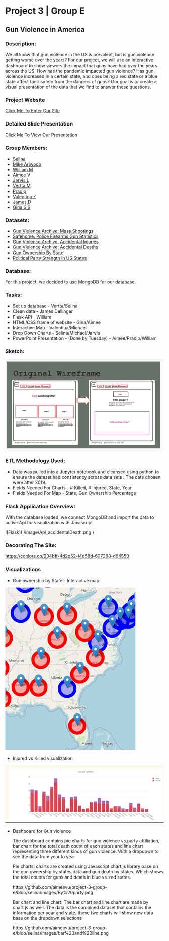 # Project 3 | Group E
## Gun Violence in America

### Description:
<p>We all know that gun violence in the US is prevalent, but is gun violence getting worse over the years? For our project, we will use an interactive  dashboard to show viewers the impact that guns have had over the years across the US. How has the pandemic impacted gun violence? Has gun violence increased in a certain state, and does being a red state or a blue state affect their safety from the dangers of guns? Our goal is to create a visual presentation of the data that we find to answer these questions.</p>

### Project Website
<a href= "https://aimeevu.github.io/project-3-group-e/templates/index.html">Click Me To Enter Our Site</a>

### Detailed Slide Presentation
<a href= "project_documents/Group E Project 3.pdf">Click Me To View Our Presentation</a>

### Group Members:

* <a href="https://github.com/sesu0722">Selina</a>
* <a href="https://github.com/Ariwodo16">Mike Ariwodo</a>
* <a href="https://github.com/WMatthewARC">William M</a>
* <a href="https://github.com/aimeevu">Aimee V</a>
* <a href="https://github.com/jlmamp">Jarvis L</a>
* <a href="https://github.com/vertta">Vertta M</a>
* <a href="https://github.com/pradipraodeo">Pradip</a>
* <a href="https://github.com/vkk125">Valentina Z</a>
* <a href="https://github.com/jdellinger80">James D</a>
* <a href="https://github.com/GigiSchulte">Gina S S</a>

### Datasets:

* <a href="https://www.gunviolencearchive.org/mass-shooting">Gun Violence Archive: Mass Shootings</a>
* <a href="https://www.safehome.org/data/firearms-guns-statistics/#police">Safehome: Police Firearms Gun Statistics</a>
* <a href="https://www.gunviolencearchive.org/accidental-injuries">Gun Violence Archive: Accidental Injuries</a>
* <a href="https://www.gunviolencearchive.org/accidental-deaths">Gun Violence Archive: Accidental Deaths</a>
* <a href="https://worldpopulationreview.com/state-rankings/gun-ownership-by-state">Gun Ownership By State</a>
* <a href="https://en.wikipedia.org/wiki/Political_party_strength_in_U.S._states">Political Party Strength in US States</a>

### Database:

<p>For this project, we decided to use MongoDB for our database.</p>

### Tasks:

* Set up database - Vertta/Selina
* Clean data - James Dellinger
* Flask API - William
* HTML/CSS frame of website - Gina/Aimee
* Interactive Map - Valentina/Michael
* Drop Down Charts - Selina/Michael/Jarvis
* PowerPoint Presentation - (Done by Tuesday) - Aimee/Pradip/William

### Sketch:
![sketch](./image/ReadMe-sketch.png)
### ETL Methodology Used:
* Data was  pulled into a Jupyter notebook and cleansed using python to ensure the dataset had consistency across data sets . The date chosen were after 2019.  
* Fields Needed For Charts - # Killed, # Injured, State, Year
* Fields Needed For Map - State, Gun Ownership Percentage

### Flask Application Overview:
 <p>With the database loaded, we connect MongoDB and import the data to active Api for visualization with Javascript</p>
![Flask](./image/Api_accidentalDeath.png )

### Decorating The Site:

https://coolors.co/334bff-4d2d52-f4d58d-697268-d64550



### Visualizations

* Gun ownership by State - Interactive map

![map](./image/mappic.jpg)

* Injured vs Killed visualization

![injured](./image/Readme-injured-killed.png)

* Dashboard for Gun violence
   <p>The dashboard contains pie charts for gun violence vs.party affiliation, bar chart for the total death count of each states and line chart representing three different kinds of gun violence. With a dropdown to see the data from year to year</p>
   <p>Pie charts: charts are created using Javascript chart.js library base on the gun ownership by states data and gun death by states. Which shows the total counts for guns and death in blue vs. red states.</p> 
   https://github.com/aimeevu/project-3-group-e/blob/selina/images/By%20party.png
   <br>
   <p>Bar chart and line chart: The bar chart and line chart are made by chart.js as well. The data is the combined dataset that contains the information per year and state. these two charts will show new data base on the dropdown selections</p>
  https://github.com/aimeevu/project-3-group-e/blob/selina/images/bar%20and%20line.png
   <br>
